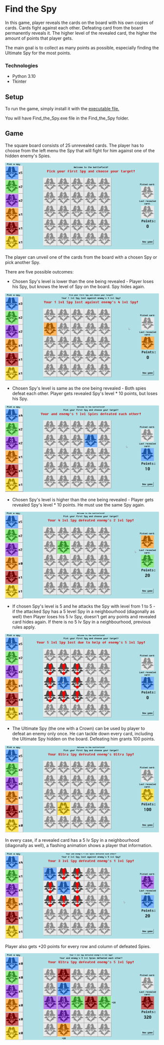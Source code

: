 # **Find the Spy**

In this game, player reveals the cards on the board with his own copies of cards. 
Cards fight against each other. Defeating card from the board permanently reveals it.
The higher level of the revealed card, the higher the amount of points that player gets.

The main goal is to collect as many points as possible, especially finding the Ultimate Spy for the most points.

### Technologies

- Python 3.10
- Tkinter

## Setup

To run the game, simply install it with the [executable file.](Find_the_Spy_installer.exe)

You will have Find_the_Spy.exe file in the Find_the_Spy folder.

## Game

The square board consists of 25 unrevealed cards. 
The player has to choose from the left menu the Spy that will fight for him against one of the hidden enemy's Spies.

![](img/read1.png)

The player can unveil one of the cards from the board with a chosen Spy or pick another Spy.



There are five possible outcomes:
- Chosen Spy's level is lower than the one being revealed - 
Player loses his Spy, but knows the level of Spy on the board. Spy hides again.

![](img/read2.png)
- Chosen Spy's level is same as the one being revealed - 
Both spies defeat each other. Player gets revealed Spy's level * 10 points, but loses his Spy.

![](img/read3.png)
- Chosen Spy's level is higher than the one being revealed - 
Player gets revealed Spy's level * 10 points. He must use the same Spy again.

![](img/read4.png)
- If chosen Spy's level is 5 and he attacks the Spy with level from 1 to 5 - 
if the attacked Spy has a 5 level Spy in a neighbourhood (diagonally as well) 
then Player loses his 5 lv Spy, doesn't get any points and revealed card hides again.
If there is no 5 lv Spy in a neighbourhood, previous rules apply.

![](img/read5.png)
- The Ultimate Spy (the one with a Crown) can be used by player to defeat an enemy only once. 
He can tackle down every card, including the Ultimate Spy hidden on the board. Defeating him grants 100 points.

![](img/read6.png)

In every case, if a revealed card has a 5 lv Spy in a neighbourhood (diagonally as well), 
a flashing animation shows a player that information.

![](img/read7.png)

Player also gets +20 points for every row and column of defeated Spies.

![](img/read8.png)



